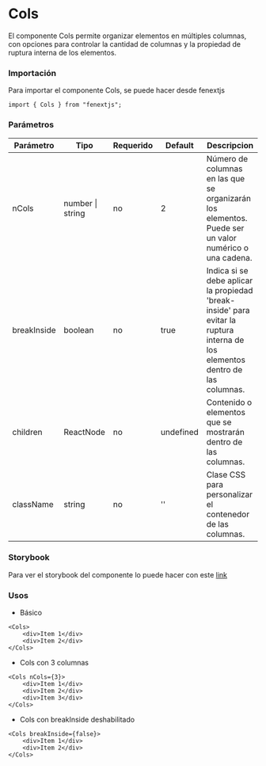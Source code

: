 # Cols

El componente Cols permite organizar elementos en múltiples columnas, con opciones para controlar la cantidad de columnas y la propiedad de ruptura interna de los elementos.

### Importación

Para importar el componente Cols, se puede hacer desde fenextjs

```tsx copy
import { Cols } from "fenextjs";
```

### Parámetros

| Parámetro   | Tipo             | Requerido | Default   | Descripcion                                                                                                                   |
| ----------- | ---------------- | --------- | --------- | ----------------------------------------------------------------------------------------------------------------------------- |
| nCols       | number \| string | no        | 2         | Número de columnas en las que se organizarán los elementos. Puede ser un valor numérico o una cadena.                         |
| breakInside | boolean          | no        | true      | Indica si se debe aplicar la propiedad 'break-inside' para evitar la ruptura interna de los elementos dentro de las columnas. |
| children    | ReactNode        | no        | undefined | Contenido o elementos que se mostrarán dentro de las columnas.                                                                |
| className   | string           | no        | ''        | Clase CSS para personalizar el contenedor de las columnas.                                                                    |

### Storybook

Para ver el storybook del componente lo puede hacer con este [link](https://fenextjs-component-storybook.vercel.app/?path=/story/cols-cols--index)

### Usos

-   Básico

```tsx copy
<Cols>
    <div>Item 1</div>
    <div>Item 2</div>
</Cols>
```

-   Cols con 3 columnas

```tsx copy
<Cols nCols={3}>
    <div>Item 1</div>
    <div>Item 2</div>
    <div>Item 3</div>
</Cols>
```

-   Cols con breakInside deshabilitado

```tsx copy
<Cols breakInside={false}>
    <div>Item 1</div>
    <div>Item 2</div>
</Cols>
```
